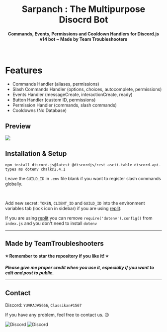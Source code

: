 <h1 align="center">
   Sarpanch : The Multipurpose Disocrd Bot
</h1>
<h4 align="center">Commands, Events, Permissions and Cooldown Handlers for Discord.js v14 bot ~ Made by Team Troubleshooters</h4>

<br>


# Features
- Commands Handler (aliases, permissions)
- Slash Commands Handler (options, choices, autocomplete, permissions)
- Events Handler (messageCreate, interactionCreate, ready)
- Button Handler (custom ID, permissions)
- Permission Handler (commands, slash commands)
- Cooldowns (No Database)

## Preview
<img src="https://i.imgur.com/8K2MgWQ.png"/>

## Installation & Setup
```
npm install discord.js@latest @discordjs/rest ascii-table discord-api-types ms dotenv chalk@2.4.1
```
Leave the `GUILD_ID` in `.env` file blank if you want to register slash commands globally.

<br />

Add new secret: `TOKEN`, `CLIENT_ID` and `GUILD_ID` into the environment variables tab (lock icon in sidebar) if you are using [replit](https://replit.com/).

If you are using [replit](https://replit.com/) you can remove `require('dotenv').config()` from `index.js` and you don't need to install `dotenv`

---
## Made by TeamTroubleshooters 

**⭐ Remember to star the repository if you like it! ⭐**

_**Please give me proper credit when you use it, especially if you want to edit and post to public.**_

---

## Contact
Discord: `YUVRAJ#5666`, `Classikan#1567`

If you have any problem, feel free to contact us. 😉

<img src="https://discord.c99.nl/widget/theme-2/701834440157954221.png" alt="Discord"/>
<img src="https://discord.c99.nl/widget/theme-1/911699312713560144.png" alt="Discord"/>
